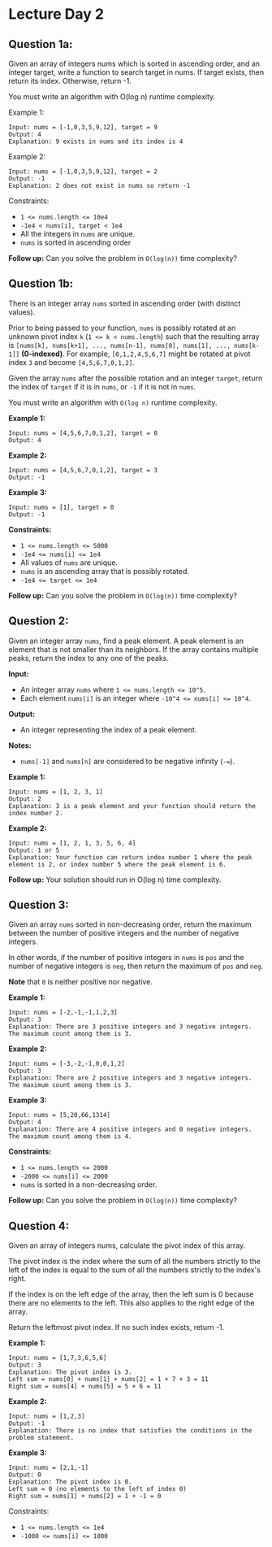 # Lecture Day 2

## Question 1a: 
Given an array of integers nums which is sorted in ascending order, and an integer target, write a function to search target in nums. If target exists, then return its index. Otherwise, return -1.

You must write an algorithm with O(log n) runtime complexity.

Example 1:
```
Input: nums = [-1,0,3,5,9,12], target = 9
Output: 4
Explanation: 9 exists in nums and its index is 4
```

Example 2:
```
Input: nums = [-1,0,3,5,9,12], target = 2
Output: -1
Explanation: 2 does not exist in nums so return -1
```

Constraints:

- `1 <= nums.length <= 10e4`
- `-1e4 < nums[i], target < 1e4`
- All the integers in `nums` are unique.
- `nums` is sorted in ascending order

**Follow up:** Can you solve the problem in `O(log(n))` time complexity?

<!-- ## Solution 

**Intuition and Approach:**

The problem involves searching for a target value in a sorted integer array. Here's how the two provided solutions tackle this:

**1. Linear Search (`linear_search`):**

   - **Intuition:** This method iterates through the array from the beginning to the end, checking each element against the target value. It returns the index of the target value if found, otherwise returns -1.
   - **Approach:**
      ```
      FUNCTION linear_search(arr, size, target)
         FOR i FROM 0 TO size - 1
            IF arr[i] == target
               RETURN i
            END IF
         END FOR
         RETURN -1  // Target not found
      END FUNCTION
      ```

**2. Binary Search (`binary_search`):**

   - **Intuition:** This method leverages the fact that the array is sorted. It repeatedly divides the search interval in half, comparing the middle element with the target value. Depending on the comparison, it eliminates half of the remaining elements from consideration.
   - **Approach:**
      ```
      FUNCTION binary_search(arr, size, target)
         left = 0
         right = size - 1
         WHILE left <= right
            mid = left + (right - left) / 2
            IF arr[mid] == target
               RETURN mid
            ELSE IF arr[mid] > target
               right = mid - 1
            ELSE
               left = mid + 1
            END IF
         END WHILE
         RETURN -1  // Target not found
      END FUNCTION
      ```

**Key Differences and Considerations:**

- **Time Complexity:**
   - Linear Search: `O(n)` due to iterating through each element of the array.
   - Binary Search: `O(log n)` due to repeatedly dividing the search interval in half.

- **Space Complexity:**
   - Both solutions: `O(1)` as they only use a few extra variables for tracking indices and comparisons.

**Choosing the Right Approach:**

- Use linear search for small or unsorted arrays where the overhead of sorting or maintaining a sorted array is not justified.
- Use binary search for large, sorted arrays where the target value can be quickly found due to the logarithmic time complexity.
 -->

## Question 1b: 
There is an integer array `nums` sorted in ascending order (with distinct values).

Prior to being passed to your function, `nums` is possibly rotated at an unknown pivot index `k` (`1 <= k < nums.length`) such that the resulting array is `[nums[k], nums[k+1], ..., nums[n-1], nums[0], nums[1], ..., nums[k-1]]` **(0-indexed)**. For example, `[0,1,2,4,5,6,7]` might be rotated at pivot index `3` and become `[4,5,6,7,0,1,2]`.

Given the array `nums` after the possible rotation and an integer `target`, return the index of `target` if it is in `nums`, or `-1` if it is not in `nums`.

You must write an algorithm with `O(log n)` runtime complexity.

**Example 1:**
```
Input: nums = [4,5,6,7,0,1,2], target = 0
Output: 4
```
**Example 2:**
```
Input: nums = [4,5,6,7,0,1,2], target = 3
Output: -1
```
**Example 3:**
```
Input: nums = [1], target = 0
Output: -1
```
**Constraints:**

- `1 <= nums.length <= 5000`
- `-1e4 <= nums[i] <= 1e4`
- All values of `nums` are unique.
- `nums` is an ascending array that is possibly rotated.
- `-1e4 <= target <= 1e4`

**Follow up:** Can you solve the problem in `O(log(n))` time complexity?

<!-- ## Solution 
**Intuition and Approach:**

The problem involves searching for a target value in a rotated sorted integer array. Here's how the two provided solutions tackle this:

**1. Linear Search (`linear_search`):**

   - **Intuition:** This method iterates through the array from the beginning to the end, checking each element against the target value. It returns the index of the target value if found, otherwise returns -1.
   - **Approach:**
      ```
      FUNCTION linear_search(arr, size, target)
         FOR i FROM 0 TO size - 1
            IF arr[i] == target
               RETURN i
            END IF
         END FOR
         RETURN -1  // Target not found
      END FUNCTION
      ```

**2. Rotational Binary Search (`rotational_binary_search`):**

   - **Intuition:** This approach leverages the fact that the array is a rotated sorted array. It modifies the traditional binary search to handle the rotation by checking which half of the array is properly sorted and adjusting the search interval accordingly.
   - **Approach:**
      ```
      FUNCTION rotational_binary_search(arr, size, target)
         left = 0
         right = size - 1
         WHILE left <= right
            mid = left + (right - left) / 2
            IF arr[mid] == target
               RETURN mid
            END IF
            // Determine which part of the array is sorted
            IF arr[left] <= arr[mid]
               // Left part is sorted
               IF arr[left] <= target AND target < arr[mid]
                  right = mid - 1
               ELSE
                  left = mid + 1
               END IF
            ELSE
               // Right part is sorted
               IF arr[mid] < target AND target <= arr[right]
                  left = mid + 1
               ELSE
                  right = mid - 1
               END IF
            END IF
         END WHILE
         RETURN -1  // Target not found
      END FUNCTION
      ```

**Key Differences and Considerations:**

- **Time Complexity:**
   - Linear Search: `O(n)` due to iterating through each element of the array.
   - Rotational Binary Search: `O(log n)` due to repeatedly dividing the search interval in half and handling the rotation.

- **Space Complexity:**
   - Both solutions: `O(1)` as they only use a few extra variables for tracking indices and comparisons.

**Choosing the Right Approach:**

- Use linear search for small or unsorted arrays where the overhead of sorting or maintaining a sorted array is not justified.
- Use rotational binary search for large, rotated sorted arrays where the target value can be quickly found due to the logarithmic time complexity. -->

## Question 2: 
Given an integer array `nums`, find a peak element. A peak element is an element that is not smaller than its neighbors. If the array contains multiple peaks, return the index to any one of the peaks.

**Input:**
- An integer array `nums` where `1 <= nums.length <= 10^5`.
- Each element `nums[i]` is an integer where `-10^4 <= nums[i] <= 10^4`.

**Output:**
- An integer representing the index of a peak element.

**Notes:**
- `nums[-1]` and `nums[n]` are considered to be negative infinity (`-∞`).

**Example 1:**
```
Input: nums = [1, 2, 3, 1]
Output: 2
Explanation: 3 is a peak element and your function should return the index number 2.
```

**Example 2:**
```
Input: nums = [1, 2, 1, 3, 5, 6, 4]
Output: 1 or 5
Explanation: Your function can return index number 1 where the peak element is 2, or index number 5 where the peak element is 6.
```

**Follow up:** Your solution should run in O(log n) time complexity.

<!-- ## Solution 

**Intuition and Approach:**

The problem involves finding a peak element in a given integer array, where a peak element is an element that is greater than its neighbors. Here's how the two provided solutions tackle this:

**1. Brute Force Approach (`bruteForce_peak_element`):**

   - **Intuition:** This method iterates through the array, keeping track of the maximum value and its index. By the end of the iteration, the index of the maximum value is returned as the peak element.
   - **Approach:**
      ```
      FUNCTION bruteForce_peak_element(nums)
         length = size of nums
         max = nums[0]
         res = 0
         FOR i FROM 1 TO length - 1
            IF max < nums[i]
               max = nums[i]
               res = i
            END IF
         END FOR
         RETURN res
      END FUNCTION
      ```

**2. Optimal Solution (`optimal_peak_element`):**

   - **Intuition:** This approach uses a modified binary search to find a peak element efficiently. It repeatedly divides the search interval in half, comparing the middle element with its neighbors to determine the direction in which a peak exists.
   - **Approach:**
      ```
      FUNCTION optimal_peak_element(nums)
         low = 0
         high = size of nums - 1

         // Check if there's only one element
         IF high == 0
            RETURN low

         // Check the boundary elements
         IF nums[low] > nums[low + 1]
            RETURN low
         IF nums[high] > nums[high - 1]
            RETURN high

         // Narrow the search range
         low = low + 1
         high = high - 1

         WHILE low <= high
            mid = (high + low) / 2

            // Check if mid is a peak
            IF nums[mid] > nums[mid - 1] AND nums[mid] > nums[mid + 1]
               RETURN mid

            // Move to the right half
            IF nums[mid] > nums[mid - 1]
               low = mid + 1
            ELSE
               high = mid - 1
         END WHILE

         RETURN -1  // No peak element found
      END FUNCTION
      ```

**Key Differences and Considerations:**

- **Time Complexity:**
   - Brute Force: `O(n)` due to iterating through each element of the array.
   - Optimal: `O(log n)` due to repeatedly dividing the search interval in half.

- **Space Complexity:**
   - Both solutions: `O(1)` as they only use a few extra variables for tracking indices and comparisons.

**Choosing the Right Approach:**

- Use the brute force approach for small arrays or when a simple implementation is preferred.
- Use the optimal approach for large arrays to take advantage of the logarithmic time complexity for efficient peak element finding. -->

## Question 3: 
Given an array `nums` sorted in non-decreasing order, return the maximum between the number of positive integers and the number of negative integers.

In other words, if the number of positive integers in `nums` is `pos` and the number of negative integers is `neg`, then return the maximum of `pos` and `neg`.

**Note** that `0` is neither positive nor negative.

**Example 1:**
```
Input: nums = [-2,-1,-1,1,2,3]
Output: 3
Explanation: There are 3 positive integers and 3 negative integers. The maximum count among them is 3.
```
**Example 2:**
```
Input: nums = [-3,-2,-1,0,0,1,2]
Output: 3
Explanation: There are 2 positive integers and 3 negative integers. The maximum count among them is 3.
```
**Example 3:**
```
Input: nums = [5,20,66,1314]
Output: 4
Explanation: There are 4 positive integers and 0 negative integers. The maximum count among them is 4.
```
 
**Constraints:**

- `1 <= nums.length <= 2000`
- `-2000 <= nums[i] <= 2000`
- `nums` is sorted in a non-decreasing order.


**Follow up:** Can you solve the problem in `O(log(n))` time complexity?

<!-- ## Solution
**Intuition and Approach:**

The problem involves counting the number of positive and negative numbers in a sorted integer array. Here's how the two provided solutions tackle this:

**1. Brute Force Approach (`bruteForce_sum_neg`):**

   - **Intuition:** This method iterates through the array, checking each element to count the number of positive and negative numbers.
   - **Approach:**
      ```
      FUNCTION bruteForce_sum_neg(nums)
         pos = 0
         neg = 0
         FOR num IN nums
            IF num > 0
               pos = pos + 1
            ELSE IF num < 0
               neg = neg + 1
            END IF
         END FOR
         RETURN (pos, neg)
      END FUNCTION
      ```

**2. Optimal Solution (`optimal_sum_neg`):**

   - **Intuition:** This approach leverages the fact that the array is sorted to use binary search for efficiently finding the boundaries between negative, zero, and positive numbers.
   - **Approach:**
      ```
      FUNCTION optimal_sum_neg(nums)
         size = size of nums
         
         // Handle edge cases
         IF nums[0] > 0
            RETURN (size, 0)  // All numbers are positive
         IF nums[size - 1] < 0
            RETURN (0, size)  // All numbers are negative
         IF nums[0] == 0 AND nums[size - 1] == 0
            RETURN (0, 0)  // All numbers are zero
         
         lastNeg = -1
         firstPos = size
         
         // Find the last negative number
         left = 0
         right = size - 1
         WHILE left <= right
            mid = left + (right - left) / 2
            IF nums[mid] < 0
               IF mid + 1 < size AND nums[mid + 1] >= 0
                  lastNeg = mid
                  BREAK
               END IF
               left = mid + 1
            ELSE
               right = mid - 1
            END IF
         END WHILE
         
         // Find the first positive number
         left = 0
         right = size - 1
         WHILE left <= right
            mid = left + (right - left) / 2
            IF nums[mid] > 0
               IF mid - 1 >= 0 AND nums[mid - 1] <= 0
                  firstPos = mid
                  BREAK
               END IF
               right = mid - 1
            ELSE
               left = mid + 1
            END IF
         END WHILE
         
         posCount = size - firstPos
         negCount = lastNeg + 1
         
         RETURN (posCount, negCount)
      END FUNCTION
      ```

**Key Differences and Considerations:**

- **Time Complexity:**
   - Brute Force: `O(n)` due to iterating through each element of the array.
   - Optimal: `O(log n)` due to using binary search to find the boundaries between negative and positive numbers.

- **Space Complexity:**
   - Both solutions: `O(1)` as they only use a few extra variables for tracking indices and counts.

**Choosing the Right Approach:**

- Use the brute force approach for small arrays or when a simple implementation is preferred.
- Use the optimal approach for large arrays to take advantage of the logarithmic time complexity for efficient counting.
 -->

## Question 4: 
Given an array of integers nums, calculate the pivot index of this array.

The pivot index is the index where the sum of all the numbers strictly to the left of the index is equal to the sum of all the numbers strictly to the index's right.

If the index is on the left edge of the array, then the left sum is 0 because there are no elements to the left. This also applies to the right edge of the array.

Return the leftmost pivot index. If no such index exists, return -1.

**Example 1:**
```
Input: nums = [1,7,3,6,5,6]
Output: 3
Explanation: The pivot index is 3.
Left sum = nums[0] + nums[1] + nums[2] = 1 + 7 + 3 = 11
Right sum = nums[4] + nums[5] = 5 + 6 = 11
```
**Example 2:**
```
Input: nums = [1,2,3]
Output: -1
Explanation: There is no index that satisfies the conditions in the problem statement.
```
**Example 3:**
```
Input: nums = [2,1,-1]
Output: 0
Explanation: The pivot index is 0.
Left sum = 0 (no elements to the left of index 0)
Right sum = nums[1] + nums[2] = 1 + -1 = 0
```
Constraints:

- `1 <= nums.length <= 1e4`
- `-1000 <= nums[i] <= 1000`


<!-- ## Solution

**Intuition and Approach:**

The problem is to find the pivot index of an array where the sum of the elements to the left of the pivot is equal to the sum of the elements to the right of the pivot.

**1. Brute Force Approach (`bruteForce_pivotIndex`):**

   - **Intuition:** For each index, calculate the sum of elements on the left and the sum of elements on the right. If they are equal, that index is the pivot.
   - **Approach:**
      ```
      FUNCTION bruteForce_pivotIndex(nums)
         n = LENGTH(nums)
         
         FOR i FROM 0 TO n-1
            leftSum = 0
            rightSum = 0
            
            // Calculate left sum
            FOR j FROM 0 TO i-1
               leftSum = leftSum + nums[j]
            
            // Calculate right sum
            FOR j FROM i+1 TO n-1
               rightSum = rightSum + nums[j]
            
            // Check if left sum is equal to right sum
            IF leftSum == rightSum
               RETURN i
         END FOR
         
         RETURN -1  // Return -1 if no pivot index is found
      END FUNCTION
      ```

**2. Optimal Solution (`optimal_pivotIndex`):**

   - **Intuition:** Calculate the total sum of the array first. Then, iterate through the array while maintaining the sum of elements on the right and left. Adjust these sums dynamically to find the pivot index without recalculating sums repeatedly.
   - **Approach:**
      ```
      FUNCTION optimal_pivotIndex(nums)
         leftSum = 0
         totalSum = SUM of all elements in nums
         
         FOR i FROM 0 TO LENGTH(nums)-1
            totalSum = totalSum - nums[i]  // Adjust right sum
            IF leftSum == totalSum
               RETURN i
            leftSum = leftSum + nums[i]  // Adjust left sum
         END FOR
         
         RETURN -1  // Return -1 if no pivot index is found
      END FUNCTION
      ```

**Key Differences and Considerations:**

- **Time Complexity:**
   - Brute Force: `O(n^2)` due to the nested loops for calculating sums.
   - Optimal: `O(n)` because we only traverse the array twice (once to calculate the total sum and once to find the pivot index).

- **Space Complexity:**
   - Both approaches use `O(1)` extra space, as they only require a few variables.

**Choosing the Right Approach:**

- For small arrays, the brute force approach might be acceptable.
- For larger datasets, the optimal approach is significantly more efficient.
 -->
